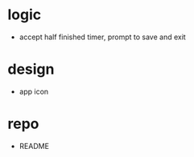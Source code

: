 # logic

- accept half finished timer, prompt to save and exit

# design
- app icon

# repo
- README

